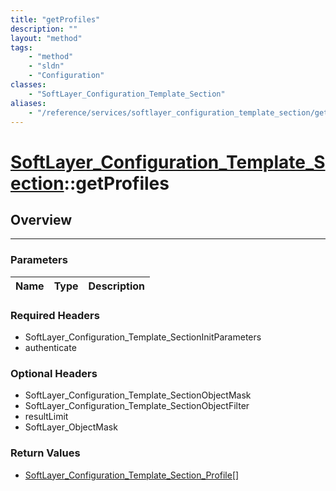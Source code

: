 ```yaml
---
title: "getProfiles"
description: ""
layout: "method"
tags:
    - "method"
    - "sldn"
    - "Configuration"
classes:
    - "SoftLayer_Configuration_Template_Section"
aliases:
    - "/reference/services/softlayer_configuration_template_section/getProfiles"
---
```

# [SoftLayer_Configuration_Template_Section](/reference/services/SoftLayer_Configuration_Template_Section)::getProfiles





## Overview 


-----

### Parameters 
|Name | Type | Description |
| --- | --- | --- |


### Required Headers
* SoftLayer_Configuration_Template_SectionInitParameters
* authenticate


### Optional Headers
* SoftLayer_Configuration_Template_SectionObjectMask
* SoftLayer_Configuration_Template_SectionObjectFilter
* resultLimit
* SoftLayer_ObjectMask

### Return Values
* <a href='/reference/datatypes/SoftLayer_Configuration_Template_Section_Profile'>SoftLayer_Configuration_Template_Section_Profile[] </a>




